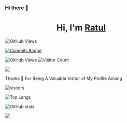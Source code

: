 ### Hi there 👋

# <h1 align="center">Hi, I'm <a href="https://github.com/RatulAlMamun">Ratul<a></h1>
 
  ![GitHub Views](https://komarev.com/ghpvc/?username=RatulAlMamun&color=FAC151)
  
  [![Commits Badge](https://badges.pufler.dev/commits/monthly/puf17640)](https://badges.pufler.dev)
  
  ![GitHub Views](https://komarev.com/ghpvc/?username=RatulAlMamun)
![Visitor Count](https://profile-counter.glitch.me/RatulAlMamun/count.svg)

  <img src="https://visitor-badge.glitch.me/badge?page_id=RatulAlMamun"/>

Thanks 💙 For Being A Valuable Visitor of My Profile Among

  ![visitors](https://komarev.com/ghpvc/?username=RatulAlMamun)
  
![Top Langs](https://github-readme-stats.vercel.app/api/top-langs/?username=RatulAlMamun&langs_count_private=true&theme=radical&card_width=445)

![GitHub stats](https://github-readme-stats.vercel.app/api?username=RatulAlMamun&show_icons=true&count_private=true&include_all_commits=true&theme=radical)


<img align="center" src="https://github-readme-streak-stats.herokuapp.com/?user=RatulAlMamun&theme=radical&hide_border=true"/>
<!--
**RatulAlMamun/RatulAlMamun** is a ✨ _special_ ✨ repository because its `README.md` (this file) appears on your GitHub profile.

Here are some ideas to get you started:

- 🔭 I’m currently working on ...
- 🌱 I’m currently learning ...
- 👯 I’m looking to collaborate on ...
- 🤔 I’m looking for help with ...
- 💬 Ask me about ...
- 📫 How to reach me: ...
- 😄 Pronouns: ...
- ⚡ Fun fact: ...
-->
